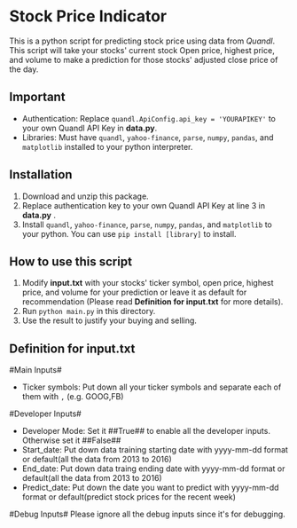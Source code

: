 # Stock Price Indicator

This is a python script for predicting stock price using data from _Quandl_. This script will take your stocks' current stock Open price, highest price, and volume to make a prediction for those stocks' adjusted close price of the day. 

## Important

- Authentication: Replace `quandl.ApiConfig.api_key = 'YOURAPIKEY'` to your own Quandl API Key in **data.py**.
- Libraries: Must have `quandl`, `yahoo-finance`, `parse`, `numpy`, `pandas`, and `matplotlib` installed to your python interpreter.

## Installation

1. Download and unzip this package. 
2. Replace authentication key to your own Quandl API Key at line 3 in **data.py** .
3. Install `quandl`, `yahoo-finance`, `parse`, `numpy`, `pandas`, and `matplotlib` to your python. You can use `pip install [library]` to install.

## How to use this script
1. Modify **input.txt** with your stocks' ticker symbol, open price, highest price, and volume for your prediction or leave it as default for recommendation (Please read **Definition for input.txt** for more details).
2. Run `python main.py` in this directory.
3. Use the result to justify your buying and selling.

## Definition for input.txt
#Main Inputs#
- Ticker symbols: Put down all your ticker symbols and separate each of them with `,` (e.g. GOOG,FB)

#Developer Inputs#
- Developer Mode: Set it ##True## to enable all the developer inputs. Otherwise set it ##False##
- Start_date: Put down data training starting date with yyyy-mm-dd format or default(all the data from 2013 to 2016)
- End_date: Put down data traing ending date with yyyy-mm-dd format or default(all the data from 2013 to 2016)
- Predict_date: Put down the date you want to predict with yyyy-mm-dd format or default(predict stock prices for the recent week)

#Debug Inputs#
Please ignore all the debug inputs since it's for debugging.
